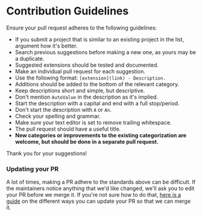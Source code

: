 # Contribution Guidelines

Ensure your pull request adheres to the following guidelines:

<!--- **If you just created something, wait at least 30 days before submitting.** This is to give it some time to mature and ensure it's not just a publish-and-forget type of project.-->
- If you submit a project that is similar to an existing project in the list, argument how it's better.
- Search previous suggestions before making a new one, as yours may be a duplicate.
- Suggested extensions should be tested and documented.
- Make an individual pull request for each suggestion.
- Use the following format: `[extension](link) - Description.`
- Additions should be added to the bottom of the relevant category.
- Keep descriptions short and simple, but descriptive.
- Don't mention `AutoValue` in the description as it's implied.
- Start the description with a capital and end with a full stop/period.
- Don't start the description with `A` or `An`.
- Check your spelling and grammar.
- Make sure your text editor is set to remove trailing whitespace.
- The pull request should have a useful title.
- **New categories or improvements to the existing categorization are welcome, but should be done in a separate pull request.**

Thank you for your suggestions!

### Updating your PR

A lot of times, making a PR adhere to the standards above can be difficult. If the maintainers notice anything that we'd like changed, we'll ask you to edit your PR before we merge it. If you're not sure how to do that, [here is a guide](https://github.com/RichardLitt/docs/blob/master/amending-a-commit-guide.md) on the different ways you can update your PR so that we can merge it.
